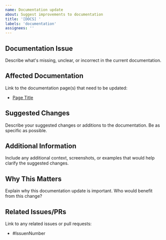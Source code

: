 ```yaml
---
name: Documentation update
about: Suggest improvements to documentation
title: '[DOCS] '
labels: 'documentation'
assignees: ''
---
```


## Documentation Issue

Describe what's missing, unclear, or incorrect in the current documentation.

## Affected Documentation

Link to the documentation page(s) that need to be updated:
- [Page Title](URL)

## Suggested Changes

Describe your suggested changes or additions to the documentation. Be as specific as possible.

## Additional Information

Include any additional context, screenshots, or examples that would help clarify the suggested changes.

## Why This Matters

Explain why this documentation update is important. Who would benefit from this change?

## Related Issues/PRs

Link to any related issues or pull requests:
- #IssuenNumber
